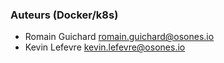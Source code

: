 ### Auteurs (Docker/k8s)

- Romain Guichard <romain.guichard@osones.io>
- Kevin Lefevre <kevin.lefevre@osones.io>